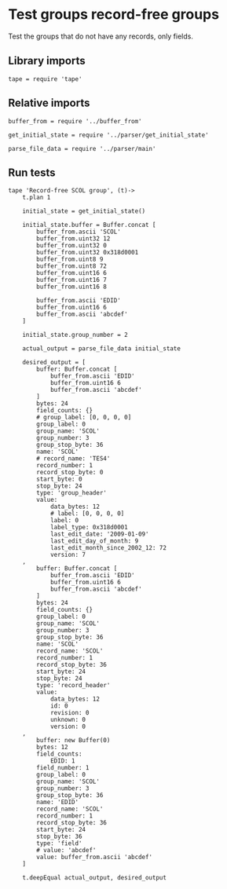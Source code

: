 # Test groups record-free groups

Test the groups that do not have any records, only fields.


## Library imports

	tape = require 'tape'


## Relative imports

	buffer_from = require '../buffer_from'

	get_initial_state = require '../parser/get_initial_state'

	parse_file_data = require '../parser/main'


## Run tests

	tape 'Record-free SCOL group', (t)->
		t.plan 1

		initial_state = get_initial_state()

		initial_state.buffer = Buffer.concat [
			buffer_from.ascii 'SCOL'
			buffer_from.uint32 12
			buffer_from.uint32 0
			buffer_from.uint32 0x318d0001
			buffer_from.uint8 9
			buffer_from.uint8 72
			buffer_from.uint16 6
			buffer_from.uint16 7
			buffer_from.uint16 8

			buffer_from.ascii 'EDID'
			buffer_from.uint16 6
			buffer_from.ascii 'abcdef'
		]

		initial_state.group_number = 2

		actual_output = parse_file_data initial_state

		desired_output = [
			buffer: Buffer.concat [
				buffer_from.ascii 'EDID'
				buffer_from.uint16 6
				buffer_from.ascii 'abcdef'
			]
			bytes: 24
			field_counts: {}
			# group_label: [0, 0, 0, 0]
			group_label: 0
			group_name: 'SCOL'
			group_number: 3
			group_stop_byte: 36
			name: 'SCOL'
			# record_name: 'TES4'
			record_number: 1
			record_stop_byte: 0
			start_byte: 0
			stop_byte: 24
			type: 'group_header'
			value:
				data_bytes: 12
				# label: [0, 0, 0, 0]
				label: 0
				label_type: 0x318d0001
				last_edit_date: '2009-01-09'
				last_edit_day_of_month: 9
				last_edit_month_since_2002_12: 72
				version: 7
		,
			buffer: Buffer.concat [
				buffer_from.ascii 'EDID'
				buffer_from.uint16 6
				buffer_from.ascii 'abcdef'
			]
			bytes: 24
			field_counts: {}
			group_label: 0
			group_name: 'SCOL'
			group_number: 3
			group_stop_byte: 36
			name: 'SCOL'
			record_name: 'SCOL'
			record_number: 1
			record_stop_byte: 36
			start_byte: 24
			stop_byte: 24
			type: 'record_header'
			value:
				data_bytes: 12
				id: 0
				revision: 0
				unknown: 0
				version: 0
		,
			buffer: new Buffer(0)
			bytes: 12
			field_counts:
				EDID: 1
			field_number: 1
			group_label: 0
			group_name: 'SCOL'
			group_number: 3
			group_stop_byte: 36
			name: 'EDID'
			record_name: 'SCOL'
			record_number: 1
			record_stop_byte: 36
			start_byte: 24
			stop_byte: 36
			type: 'field'
			# value: 'abcdef'
			value: buffer_from.ascii 'abcdef'
		]

		t.deepEqual actual_output, desired_output
